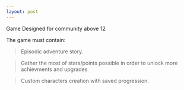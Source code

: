 ```yaml
---
layout: post
---
```


Game Designed for community above 12

The game must contain:
> Episodic adventure story.

> Gather the most of stars/points possible in order to unlock more achievments and upgrades

> Custom characters creation with saved progression.
